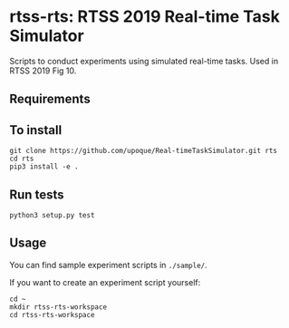 # rtss-rts: RTSS 2019 Real-time Task Simulator

Scripts to conduct experiments using simulated real-time tasks.
Used in RTSS 2019 Fig 10.

## Requirements

## To install
```
git clone https://github.com/upoque/Real-timeTaskSimulator.git rts
cd rts
pip3 install -e .
```

## Run tests
```
python3 setup.py test
```

## Usage
You can find sample experiment scripts in `./sample/`.


If you want to create an experiment script yourself:
```
cd ~
mkdir rtss-rts-workspace
cd rtss-rts-workspace
```

